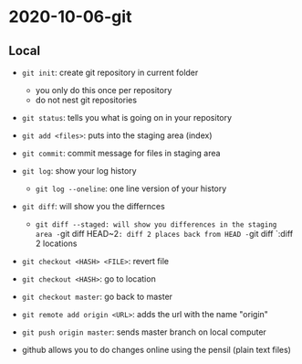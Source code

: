 
# 2020-10-06-git

## Local

- `git init`: create git repository in current folder
	- you only do this once per repository
	- do not nest git repositories
- `git status`: tells you what is going on in your repository
- `git add <files>`: puts  <files> into the staging area (index)
- `git commit`: commit message for files in staging area
- `git log`: show your log history
	- `git log --oneline`: one line version of your history

- `git diff`: will show you the differnces
	- `git diff --staged: will show you differences in the staging area
	-`git diff HEAD~2`: diff 2 places back from HEAD
	-`git diff <HASH>`:diff 2 locations

- `git checkout <HASH> <FILE>`: revert file
- `git checkout <HASH>`: go to location
- `git checkout master`: go back to master

- `git remote add origin <URL>`: adds the url with the name "origin"

- `git push origin master`: sends master branch on local computer

- github allows you to do changes online using the pensil (plain text files)
